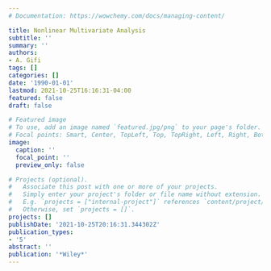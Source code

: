 ```yaml
---
# Documentation: https://wowchemy.com/docs/managing-content/

title: Nonlinear Multivariate Analysis
subtitle: ''
summary: ''
authors:
- A. Gifi
tags: []
categories: []
date: '1990-01-01'
lastmod: 2021-10-25T16:16:31-04:00
featured: false
draft: false

# Featured image
# To use, add an image named `featured.jpg/png` to your page's folder.
# Focal points: Smart, Center, TopLeft, Top, TopRight, Left, Right, BottomLeft, Bottom, BottomRight.
image:
  caption: ''
  focal_point: ''
  preview_only: false

# Projects (optional).
#   Associate this post with one or more of your projects.
#   Simply enter your project's folder or file name without extension.
#   E.g. `projects = ["internal-project"]` references `content/project/deep-learning/index.md`.
#   Otherwise, set `projects = []`.
projects: []
publishDate: '2021-10-25T20:16:31.344302Z'
publication_types:
- '5'
abstract: ''
publication: '*Wiley*'
---
```

